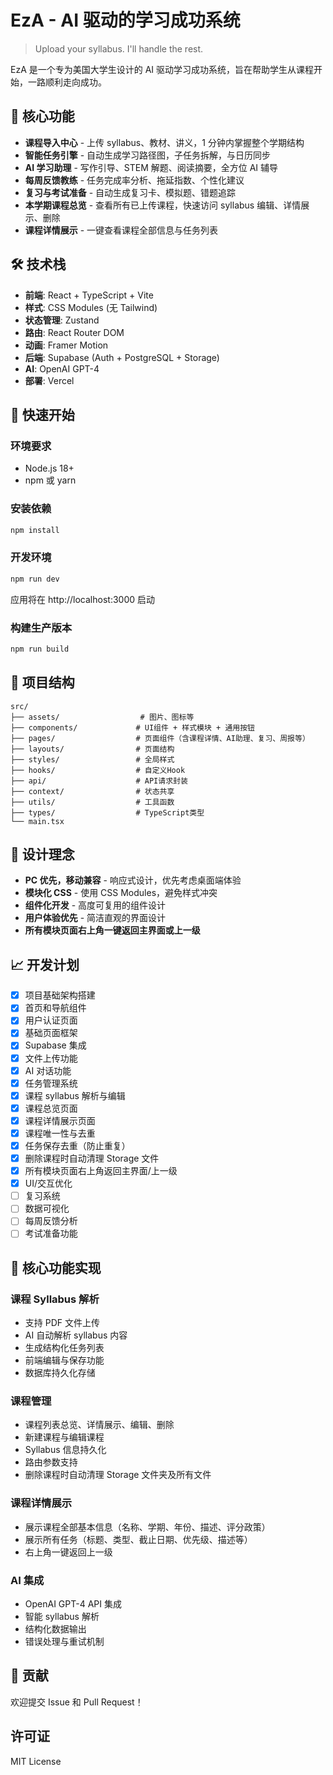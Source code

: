 # EzA - AI 驱动的学习成功系统

> Upload your syllabus. I'll handle the rest.

EzA 是一个专为美国大学生设计的 AI 驱动学习成功系统，旨在帮助学生从课程开始，一路顺利走向成功。

## 🎯 核心功能

- **课程导入中心** - 上传 syllabus、教材、讲义，1 分钟内掌握整个学期结构
- **智能任务引擎** - 自动生成学习路径图，子任务拆解，与日历同步
- **AI 学习助理** - 写作引导、STEM 解题、阅读摘要，全方位 AI 辅导
- **每周反馈教练** - 任务完成率分析、拖延指数、个性化建议
- **复习与考试准备** - 自动生成复习卡、模拟题、错题追踪
- **本学期课程总览** - 查看所有已上传课程，快速访问 syllabus 编辑、详情展示、删除
- **课程详情展示** - 一键查看课程全部信息与任务列表

## 🛠️ 技术栈

- **前端**: React + TypeScript + Vite
- **样式**: CSS Modules (无 Tailwind)
- **状态管理**: Zustand
- **路由**: React Router DOM
- **动画**: Framer Motion
- **后端**: Supabase (Auth + PostgreSQL + Storage)
- **AI**: OpenAI GPT-4
- **部署**: Vercel

## 🚀 快速开始

### 环境要求

- Node.js 18+
- npm 或 yarn

### 安装依赖

```bash
npm install
```

### 开发环境

```bash
npm run dev
```

应用将在 http://localhost:3000 启动

### 构建生产版本

```bash
npm run build
```

## 📁 项目结构

```
src/
├── assets/                  # 图片、图标等
├── components/             # UI组件 + 样式模块 + 通用按钮
├── pages/                  # 页面组件（含课程详情、AI助理、复习、周报等）
├── layouts/                # 页面结构
├── styles/                 # 全局样式
├── hooks/                  # 自定义Hook
├── api/                    # API请求封装
├── context/                # 状态共享
├── utils/                  # 工具函数
├── types/                  # TypeScript类型
└── main.tsx
```

## 🎨 设计理念

- **PC 优先，移动兼容** - 响应式设计，优先考虑桌面端体验
- **模块化 CSS** - 使用 CSS Modules，避免样式冲突
- **组件化开发** - 高度可复用的组件设计
- **用户体验优先** - 简洁直观的界面设计
- **所有模块页面右上角一键返回主界面或上一级**

## 📈 开发计划

- [x] 项目基础架构搭建
- [x] 首页和导航组件
- [x] 用户认证页面
- [x] 基础页面框架
- [x] Supabase 集成
- [x] 文件上传功能
- [x] AI 对话功能
- [x] 任务管理系统
- [x] 课程 syllabus 解析与编辑
- [x] 课程总览页面
- [x] 课程详情展示页面
- [x] 课程唯一性与去重
- [x] 任务保存去重（防止重复）
- [x] 删除课程时自动清理 Storage 文件
- [x] 所有模块页面右上角返回主界面/上一级
- [x] UI/交互优化
- [ ] 复习系统
- [ ] 数据可视化
- [ ] 每周反馈分析
- [ ] 考试准备功能

## 🔧 核心功能实现

### 课程 Syllabus 解析

- 支持 PDF 文件上传
- AI 自动解析 syllabus 内容
- 生成结构化任务列表
- 前端编辑与保存功能
- 数据库持久化存储

### 课程管理

- 课程列表总览、详情展示、编辑、删除
- 新建课程与编辑课程
- Syllabus 信息持久化
- 路由参数支持
- 删除课程时自动清理 Storage 文件夹及所有文件

### 课程详情展示

- 展示课程全部基本信息（名称、学期、年份、描述、评分政策）
- 展示所有任务（标题、类型、截止日期、优先级、描述等）
- 右上角一键返回上一级

### AI 集成

- OpenAI GPT-4 API 集成
- 智能 syllabus 解析
- 结构化数据输出
- 错误处理与重试机制

## 🤝 贡献

欢迎提交 Issue 和 Pull Request！

## 许可证

MIT License
